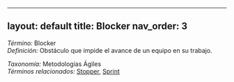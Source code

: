 
---
layout: default
title: Blocker
nav_order: 3
---

*Término:* Blocker  
*Definición:* Obstáculo que impide el avance de un equipo en su trabajo.

*Taxonomía:* Metodologías Ágiles  
*Términos relacionados:* [Stopper](https://maleniski.github.io/diccionario-angl-tec-mx/docs/alfabeticamente/S/stopper/), [Sprint](https://maleniski.github.io/diccionario-angl-tec-mx/docs/alfabeticamente/S/sprint/)
